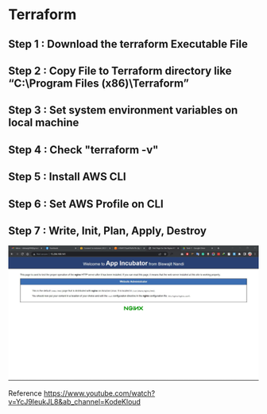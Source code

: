 # Terraform

<h2> Step 1 : Download the terraform Executable File </h2>
<h2> Step 2 : Copy File to Terraform directory  like  “C:\Program Files (x86)\Terraform” </h2>
<h2> Step 3 : Set system environment variables on local machine  </h2>
<h2> Step 4 : Check  "terraform -v" </h2>
<h2> Step 5 : Install AWS CLI </h2>
<h2> Step 6 : Set AWS Profile on CLI </h2>
<h2> Step 7 : Write, Init, Plan, Apply, Destroy </h2>

<img src="Task%201.JPG"/>


Reference https://www.youtube.com/watch?v=YcJ9IeukJL8&ab_channel=KodeKloud
